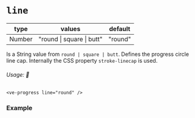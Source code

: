 # `line`

<Badge class="mt-2" type="success" text="Animated" />

| type   | values                   | default |
| ------ | -------------------------| ------- |
| Number | "round \| square \| butt" | "round" |

Is a String value from `round | square | butt`. Defines the progress circle line cap.
Internally the CSS property `stroke-linecap` is used.

###### Usage: 📜

```vue
<ve-progress line="round" />
```

### Example

<script setup>
  import LineBasic from '../../.vitepress/theme/Guide/Line/LineBasic.vue';
</script>

<LineBasic>
<template #code>

<<< @/.vitepress/theme/Guide/Line/Snippet1.vue{vue}

</template>
</LineBasic>
